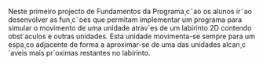 
Neste primeiro projecto de Fundamentos da Programa¸c˜ao os alunos ir˜ao desenvolver
as fun¸c˜oes que permitam implementar um programa para simular o movimento de uma
unidade atrav´es de um labirinto 2D contendo obst´aculos e outras unidades. Esta unidade
movimenta-se sempre para um espa¸co adjacente de forma a aproximar-se de uma das
unidades alcan¸c´aveis mais pr´oximas restantes no labirinto.

